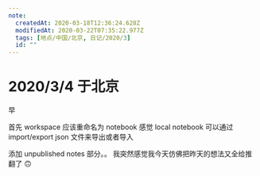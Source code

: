 ```yaml
---
note:
  createdAt: 2020-03-18T12:36:24.628Z
  modifiedAt: 2020-03-22T07:35:22.977Z
  tags: [地点/中国/北京, 日记/2020/3]
  id: ""
---
```


# 2020/3/4 于北京

<!-- @timer "date":"Wed Mar 04 2020 07:59:21 GMT+0800 (CST) -->

早

<!-- @timer "date":"Wed Mar 04 2020 11:01:35 GMT+0800 (CST)","duration":"about 3 hours -->

首先 workspace 应该重命名为 notebook
感觉 local notebook 可以通过 import/export json 文件来导出或者导入

<!-- @timer "date":"Wed Mar 04 2020 22:05:38 GMT+0800 (CST)","duration":"about 11 hours -->

添加 unpublished notes 部分。。
我突然感觉我今天仿佛把昨天的想法又全给推翻了 🙃
